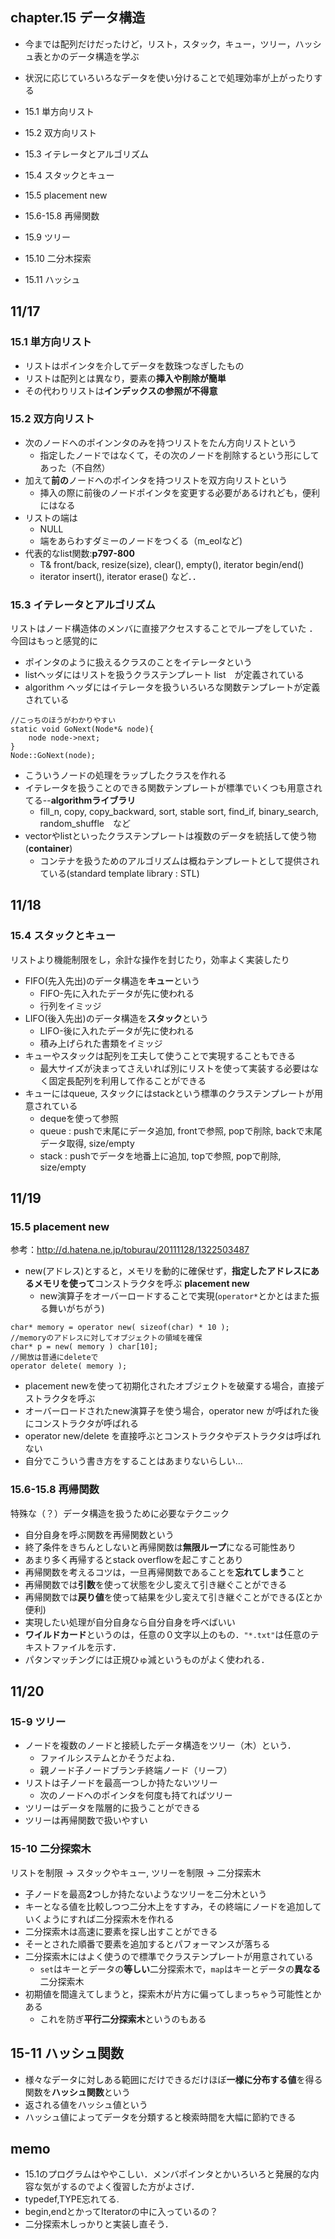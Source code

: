 ## chapter.15 データ構造
- 今までは配列だけだったけど，リスト，スタック，キュー，ツリー，ハッシュ表とかのデータ構造を学ぶ
- 状況に応じていろいろなデータを使い分けることで処理効率が上がったりする

- 15.1 単方向リスト
- 15.2 双方向リスト
- 15.3 イテレータとアルゴリズム
- 15.4 スタックとキュー
- 15.5 placement new
- 15.6-15.8 再帰関数
- 15.9 ツリー
- 15.10 二分木探索
- 15.11 ハッシュ

## 11/17
### 15.1 単方向リスト	
- リストはポインタを介してデータを数珠つなぎしたもの
- リストは配列とは異なり，要素の**挿入や削除が簡単**
- その代わりリストは**インデックスの参照が不得意**

### 15.2 双方向リスト
- 次のノードへのポインンタのみを持つリストをたん方向リストという
	- 指定したノードではなくて，その次のノードを削除するという形にしてあった（不自然）
- 加えて**前の**ノードへのポインタを持つリストを双方向リストという
	- 挿入の際に前後のノードポインタを変更する必要があるけれども，便利にはなる
- リストの端は
	- NULL
	- 端をあらわすダミーのノードをつくる（m_eolなど)
- 代表的なlist関数:**p797-800**
	- T& front/back, resize(size), clear(), empty(), iterator begin/end()
	- iterator insert(), iterator erase() など．．

### 15.3 イテレータとアルゴリズム
リストはノード構造体のメンバに直接アクセスすることでループをしていた
．今回はもっと感覚的に
- ポインタのように扱えるクラスのことをイテレータという
- listヘッダにはリストを扱うクラステンプレート list　が定義されている
- algorithm ヘッダにはイテレータを扱ういろいろな関数テンプレートが定義されている
```
//こっちのほうがわかりやすい	
static void GoNext(Node*& node){
	node node->next;
}
Node::GoNext(node);
```
- こういうノードの処理をラップしたクラスを作れる
- イテレータを扱うことのできる関数テンプレートが標準でいくつも用意されてる--**algorithmライブラリ**
	- fill_n, copy, copy_backward, sort, stable sort, find_if, binary_search, random_shuffle　など
- vectorやlistといったクラステンプレートは複数のデータを統括して使う物(**container**)　
	- コンテナを扱うためのアルゴリズムは概ねテンプレートとして提供されている(standard template library : STL)

## 11/18
### 15.4 スタックとキュー
リストより機能制限をし，余計な操作を封じたり，効率よく実装したり
- FIFO(先入先出)のデータ構造を**キュー**という
	- FIFO-先に入れたデータが先に使われる
	- 行列をイミッジ
- LIFO(後入先出)のデータ構造を**スタック**という
	- LIFO-後に入れたデータが先に使われる
	- 積み上げられた書類をイミッジ
- キューやスタックは配列を工夫して使うことで実現することもできる
	- 最大サイズが決まってさえいれば別にリストを使って実装する必要はなく固定長配列を利用して作ることができる
- キューにはqueue, スタックにはstackという標準のクラステンプレートが用意されている
	- dequeを使って参照
	- queue : pushで末尾にデータ追加, frontで参照, popで削除, backで末尾データ取得, size/empty
	- stack : pushでデータを地番上に追加, topで参照, popで削除, size/empty

## 11/19
### 15.5 placement new
参考：http://d.hatena.ne.jp/toburau/20111128/1322503487
- new(アドレス)とすると，メモリを動的に確保せず，**指定したアドレスにあるメモリを使って**コンストラクタを呼ぶ **placement new**
	- new演算子をオーバーロードすることで実現(`operator*`とかとはまた振る舞いがちがう)
```
char* memory = operator new( sizeof(char) * 10 );
//memoryのアドレスに対してオブジェクトの領域を確保
char* p = new( memory ) char[10];
//開放は普通にdeleteで
operator delete( memory );
```
- placement newを使って初期化されたオブジェクトを破棄する場合，直接デストラクタを呼ぶ
- オーバーロードされたnew演算子を使う場合，operator new が呼ばれた後にコンストラクタが呼ばれる
- operator new/delete を直接呼ぶとコンストラクタやデストラクタは呼ばれない
- 自分でこういう書き方をすることはあまりないらしい...

### 15.6-15.8 再帰関数
特殊な（？）データ構造を扱うために必要なテクニック
- 自分自身を呼ぶ関数を再帰関数という
- 終了条件をきちんとしないと再帰関数は**無限ループ**になる可能性あり
- あまり多く再帰するとstack overflowを起こすことあり
- 再帰関数を考えるコツは，一旦再帰関数であることを**忘れてしまう**こと
- 再帰関数では**引数**を使って状態を少し変えて引き継ぐことができる
- 再帰関数では**戻り値**を使って結果を少し変えて引き継ぐことができる(Σとか便利)
- 実現したい処理が自分自身なら自分自身を呼べばいい
- **ワイルドカード**というのは，任意の０文字以上のもの．`"*.txt"`は任意のテキストファイルを示す．
- パタンマッチングには正規ひゅ減というものがよく使われる．

## 11/20
### 15-9 ツリー
- ノードを複数のノードと接続したデータ構造をツリー（木）という．
	- ファイルシステムとかそうだよね．
	- 親ノード子ノードブランチ終端ノード（リーフ）
- リストは子ノードを最高一つしか持たないツリー
	- 次のノードへのポインタを何度も持てればツリー
- ツリーはデータを階層的に扱うことができる
- ツリーは再帰関数で扱いやすい

### 15-10 二分探索木
リストを制限 -> スタックやキュー,
ツリーを制限 -> 二分探索木
- 子ノードを最高**2**つしか持たないようなツリーを二分木という
- キーとなる値を比較しつつ二分木上をすすみ，その終端にノードを追加していくようにすれば二分探索木を作れる
- 二分探索木は高速に要素を探し出すことができる
- そーとされた順番で要素を追加するとパフォーマンスが落ちる
- 二分探索木にはよく使うので標準でクラステンプレートが用意されている
	- `set`はキーとデータの**等しい**二分探索木で，`map`はキーとデータの**異なる**	二分探索木
- 初期値を間違えてしまうと，探索木が片方に偏ってしまっちゃう可能性とかある
	- これを防ぎ**平行二分探索木**というのもある

## 15-11 ハッシュ関数
- 様々なデータに対しある範囲にだけできるだけほぼ**一様に分布する値**を得る関数を**ハッシュ関数**という
- 返される値をハッシュ値という
- ハッシュ値によってデータを分類すると検索時間を大幅に節約できる





## memo
- 15.1のプログラムはややこしい．メンバポインタとかいろいろと発展的な内容な気がするのでよく復習した方がよさげ．
- typedef,TYPE忘れてる.
- begin,endとかってIteratorの中に入っているの？
- 二分探索木しっかりと実装し直そう．	
